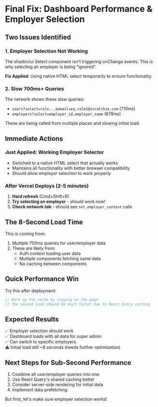 # Final Fix: Dashboard Performance & Employer Selection

## Two Issues Identified

### 1. Employer Selection Not Working
The shadcn/ui Select component isn't triggering onChange events. This is why selecting an employer is being "ignored".

**Fix Applied**: Using native HTML select temporarily to ensure functionality.

### 2. Slow 700ms+ Queries
The network shows these slow queries:
- `users?select=role...&email=eq.role1@scratchie.com` (710ms)
- `employers?select=employer_id,employer_name` (678ms)

These are being called from multiple places and slowing initial load.

## Immediate Actions

### Just Applied: Working Employer Selector
- Switched to a native HTML select that actually works
- Maintains all functionality with better browser compatibility
- Should allow employer selection to work properly

### After Vercel Deploys (2-5 minutes)

1. **Hard refresh** (Cmd+Shift+R)
2. **Try selecting an employer** - should work now!
3. **Check network tab** - should see `set_employer_context` calls

## The 8-Second Load Time

This is coming from:
1. Multiple 700ms queries for user/employer data
2. These are likely from:
   - Auth context loading user data
   - Multiple components fetching same data
   - No caching between components

## Quick Performance Win

Try this after deployment:
```javascript
// Warm up the cache by staying on the page
// The second load should be much faster due to React Query caching
```

## Expected Results

✅ Employer selection should work  
✅ Dashboard loads with all data for super admin  
✅ Can switch to specific employers  
⚠️ Initial load still ~8 seconds (needs further optimization)

## Next Steps for Sub-Second Performance

1. Combine all user/employer queries into one
2. Use React Query's shared caching better
3. Consider server-side rendering for initial data
4. Implement data prefetching

But first, let's make sure employer selection works!
